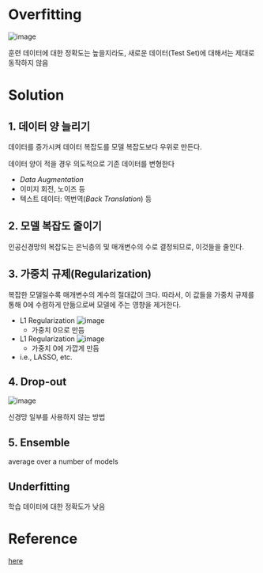 # Overfitting
![image](https://user-images.githubusercontent.com/39285147/178137619-ecba42bd-5e89-4fbd-af2c-d408f40a7be9.png)

훈련 데이터에 대한 정확도는 높을지라도, 새로운 데이터(Test Set)에 대해서는 제대로 동작하지 않음

# Solution
## 1. 데이터 양 늘리기
데이터를 증가시켜 데이터 복잡도를 모델 복잡도보다 우위로 만든다.

데이터 양이 적을 경우 의도적으로 기존 데이터를 변형한다
- *Data Augmentation*
- 이미지 회전, 노이즈 등
- 텍스트 데이터: 역번역(*Back Translation*) 등

## 2. 모델 복잡도 줄이기
인공신경망의 복잡도는 은닉층의 및 매개변수의 수로 결정되므로, 이것들을 줄인다.

## 3. 가중치 규제(Regularization)
복잡한 모델일수록 매개변수의 계수의 절대값이 크다. 따라서, 이 값들을 가중치 규제를 통해 0에 수렴하게 만듦으로써 모델에 주는 영향을 제거한다.
- L1 Regularization ![image](https://user-images.githubusercontent.com/39285147/178137782-97d720b1-f286-4f78-939c-62630066d3d6.png)
  - 가중치 0으로 만듬
- L1 Regularization ![image](https://user-images.githubusercontent.com/39285147/178137788-8e1849fb-75bf-4967-9a88-32a0e2feea52.png)
  - 가중치 0에 가깝게 만듬
- i.e., LASSO, etc.

## 4. Drop-out
![image](https://user-images.githubusercontent.com/39285147/178137809-e0bce3e4-a1ff-413c-85f6-30bc7d29e598.png)

신경망 일부를 사용하지 않는 방법

## 5. Ensemble
average over a number of models

## Underfitting
학습 데이터에 대한 정확도가 낮음

# Reference
[here](https://wikidocs.net/61374)
